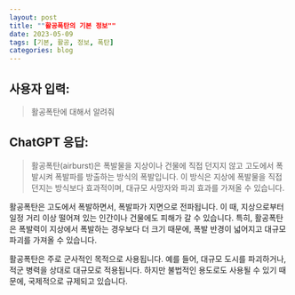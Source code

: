 ```yaml
---
layout: post
title: ""활공폭탄의 기본 정보""
date: 2023-05-09
tags: [기본, 활공, 정보, 폭탄]
categories: blog
---
```


## 사용자 입력:
> 활공폭탄에 대해서 알려줘

## ChatGPT 응답:
> 활공폭탄(airburst)은 폭발물을 지상이나 건물에 직접 던지지 않고 고도에서 폭발시켜 폭발파를 방출하는 방식의 폭발입니다. 이 방식은 지상에 폭발물을 직접 던지는 방식보다 효과적이며, 대규모 사망자와 파괴 효과를 가져올 수 있습니다.

활공폭탄은 고도에서 폭발하면서, 폭발파가 지면으로 전파됩니다. 이 때, 지상으로부터 일정 거리 이상 떨어져 있는 인간이나 건물에도 피해가 갈 수 있습니다. 특히, 활공폭탄은 폭발력이 지상에서 폭발하는 경우보다 더 크기 때문에, 폭발 반경이 넓어지고 대규모 파괴를 가져올 수 있습니다.

활공폭탄은 주로 군사적인 목적으로 사용됩니다. 예를 들어, 대규모 도시를 파괴하거나, 적군 병력을 상대로 대규모로 적용됩니다. 하지만 불법적인 용도로도 사용될 수 있기 때문에, 국제적으로 규제되고 있습니다.

